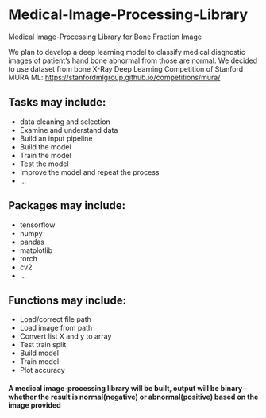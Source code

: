 # Medical-Image-Processing-Library
Medical Image-Processing Library for Bone Fraction Image

We plan to develop a deep learning model to classify medical diagnostic images of patient’s hand bone abnormal from those are normal. We decided to use dataset from bone X-Ray Deep Learning Competition of Stanford MURA ML: https://stanfordmlgroup.github.io/competitions/mura/

## Tasks may include:
- data cleaning and selection
- Examine and understand data
- Build an input pipeline
- Build the model
- Train the model
- Test the model
- Improve the model and repeat the process
- ...

## Packages may include: 
- tensorflow
- numpy
- pandas
- matplotlib
- torch
- cv2
- ...

## Functions may include:
- Load/correct file path
- Load image from path
- Convert list X and y to array
- Test train split
- Build model
- Train model
- Plot accuracy

#### A medical image-processing library will be built, output will be binary - whether the result is normal(negative) or abnormal(positive) based on the image provided
